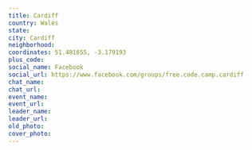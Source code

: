 ```yaml
---
title: Cardiff
country: Wales
state: 
city: Cardiff
neighborhood: 
coordinates: 51.481655, -3.179193
plus_code:
social_name: Facebook
social_url: https://www.facebook.com/groups/free.code.camp.cardiff
chat_name:
chat_url:
event_name:
event_url:
leader_name:
leader_url:
old_photo: 
cover_photo:
---
```

